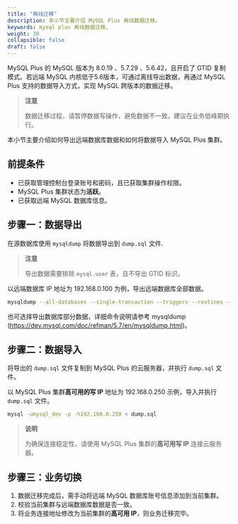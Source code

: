 ```yaml
---
title: "离线迁移"
description: 本小节主要介绍 MySQL Plus 离线数据迁移。 
keywords: mysql plus 离线数据迁移,
weight: 30
collapsible: false
draft: false
---
```


MySQL Plus 的 MySQL 版本为 8.0.19 、5.7.29 、5.6.42，且开启了 GTID 复制模式。若远端 MySQL 内核低于5.6版本，可通过离线导出数据，再通过 MySQL Plus 支持的数据导入方式，实现 MySQL 跨版本的数据迁移。

> **注意**
> 
> 数据迁移过程，请暂停数据写操作，避免数据不一致，建议在业务低峰期执行。

本小节主要介绍如何导出远端数据库数据和如何将数据导入 MySQL Plus 集群。

## 前提条件

- 已获取管理控制台登录账号和密码，且已获取集群操作权限。
- MySQL Plus 集群状态为**活跃**。
- 已获取远端 MySQL 数据库信息。

## 步骤一：数据导出

在源数据库使用 `mysqldump` 将数据导出到 `dump.sql` 文件.

> **注意**
> 
> 导出数据需要排除 ``mysql.user`` 表，且不导出 GTID 标识。

以远端数据库 IP 地址为 192.168.0.100 为例，导出远端数据库全部数据。

```bash
mysqldump --all-databases --single-transaction --triggers --routines --events  --host=192.168.0.100 --port=3306 --user=mysql_dev -p --ignore-table=mysql.user --ignore-table=mysql.db --ignore-table=mysql.tables_priv --set-gtid-purged=OFF > dump.sql
```

也可选择导出数据库部分数据，详细命令说明请参考 mysqldump (https://dev.mysql.com/doc/refman/5.7/en/mysqldump.html)。

## 步骤二：数据导入

将导出的 `dump.sql` 文件复制到 MySQL Plus 的云服务器，并执行 `dump.sql` 文件。

以 MySQL Plus 集群**高可用的写 IP** 地址为 192.168.0.250 示例，导入并执行`dump.sql` 文件。

```bash
mysql -umysql_dev -p -h192.168.0.250 < dump.sql
```

 > **说明**
 > 
 > 为确保连接稳定性，请使用 MySQL Plus 集群的**高可用写 IP** 连接云服务器。

## 步骤三：业务切换

1. 数据迁移完成后，需手动将远端 MySQL 数据库账号信息添加到当前集群。
2. 校验当前集群与远端数据库数据是否一致。
3. 将业务连接地址修改为当前集群的**高可用 IP**，则业务迁移完毕。
